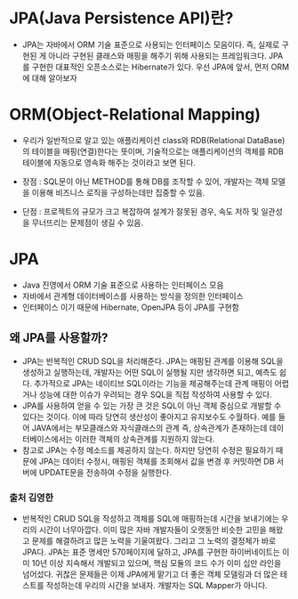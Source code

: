 # JPA(Java Persistence API)란?

- JPA는 자바에서 ORM 기술 표준으로 사용되는 인터페이스 모음이다.
  즉, 실제로 구현된 게 아니라 구현된 클래스와 매핑을 해주기 위해 사용되는 프레임워크다. JPA를 구현한 대표적인 오픈소스로는 Hibernate가 있다.
  우선 JPA에 앞서, 먼저 ORM에 대해 알아보자

# ORM(Object-Relational Mapping)

- 우리가 일반적으로 알고 있는 애플리케이션 class와 RDB(Relational DataBase)의 테이블을 매핑(연결)한다는 뜻이며, 기술적으로는 애플리케이션의 객체를 RDB 테이블에 자동으로 영속화 해주는 것이라고 보면 된다.

- 장점 : SQL문이 아닌 METHOD를 통해 DB를 조작할 수 있어, 개발자는 객체 모델을 이용해 비즈니스 로직을 구성하는데만 집중할 수 있음.
- 단점 : 프로젝트의 규모가 크고 복잡하여 설계가 잘못된 경우, 속도 저하 및 일관성을 무너뜨리는 문제점이 생길 수 있음.

# JPA

- Java 진영에서 ORM 기술 표준으로 사용하는 인터페이스 모음
- 자바에서 관계형 데이터베이스를 사용하는 방식을 정의한 인터페이스
- 인터페이스 이기 때문에 Hibernate, OpenJPA 등이 JPA를 구현함

## 왜 JPA를 사용할까?

- JPA는 반복적인 CRUD SQL을 처리해준다. JPA는 매핑된 관계를 이용해 SQL을 생성하고 실행하는데, 개발자는 어떤 SQL이 실행될 지만 생각하면 되고, 예측도 쉽다. 추가적으로 JPA는 네이티브 SQL이라는 기능을 제공해주는데 관계 매핑이 어렵거나 성능에 대한 이슈가 우려되는 경우 SQL을 직접 작성하여 사용할 수 있다.
- JPA를 사용하여 얻을 수 있는 가장 큰 것은 SQL이 아닌 객체 중심으로 개발할 수 있다는 것이다. 이에 따라 당연히 생산성이 좋아지고 유지보수도 수월하다.
  예를 들어 JAVA에서는 부모클래스와 자식클래스의 관계 즉, 상속관계가 존재하는데 데이터베이스에서는 이러한 객체의 상속관계를 지원하지 않는다.
- 참고로 JPA는 수정 메소드를 제공하지 않는다. 하지만 당연히 수정은 필요하기 때문에 JPA는 데이터 수정시, 매핑된 객체를 조회해서 값을 변경 후 커밋하면 DB 서버에 UPDATE문을 전송하여 수정을 실행한다.

### 출처 김영한

- 반복적인 CRUD SQL을 작성하고 객체를 SQL에 매핑하는데 시간을 보내기에는 우리의 시간이 너무아깝다. 이미 많은 자바 개발자들이 오랫동안 비슷한 고민을 해왔고 문제를 해결하려고 많은 노력을 기울여왔다. 그리고 그 노력의 결정체가 바로 JPA다. JPA는 표준 명세만 570페이지에 달하고, JPA를 구현한 하이버네이트는 이미 10년 이상 지속해서 개발되고 있으며, 핵심 모듈의 코드 수가 이미 십만 라인을 넘어섰다. 귀찮은 문제들은 이제 JPA에게 맡기고 더 좋은 객체 모델링과 더 많은 테스트를 작성하는데 우리의 시간을 보내자. 개발자는 SQL Mapper가 아니다.
